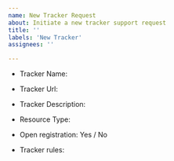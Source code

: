 ```yaml
---
name: New Tracker Request
about: Initiate a new tracker support request
title: ''
labels: 'New Tracker'
assignees: ''

---
```


<!-- 
1. Before initiating a request, please confirm whether it is within the supported schema;
2. If within the supported schema, this topic will be considered invalid and closed;
3. If you are a developer, please follow the https://github.com/pt-plugins/PT-Plugin-Plus/wiki/developer document to adapt and submit the PR;
4. If you are unable to send the invitation, please do not submit it because the developer cannot adapt it;
5. If there is an assessment, please confirm whether the exam can be exempted, because the developer cannot guarantee the completion of the assessment;
6. A topic only initiates a tracker request;
-->

- Tracker Name: 
- Tracker Url: 
- Tracker Description: 


- Resource Type: 
- Open registration: Yes / No
- Tracker rules: 

